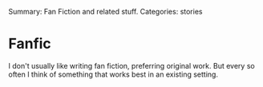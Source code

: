 Summary: Fan Fiction and related stuff.
Categories: stories

# Fanfic

I don't usually like writing fan fiction, preferring original work. But every so often I think of something that works best in an existing setting.
